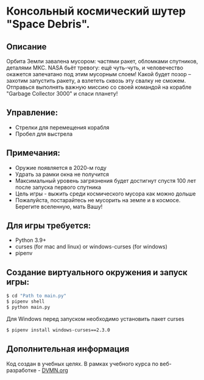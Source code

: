 # Консольный космический шутер "Space Debris".

## Описание

Орбита Земли завалена мусором: частями ракет, обломками спутников, деталями МКС. NASA бьёт тревогу: ещё чуть-чуть, и человечество окажется запечатано под этим мусорным слоем! Какой будет позор – захотим запустить ракету, а взлететь сквозь эту свалку не сможем. Отправься выполнять важную миссию со своей командой на корабле "Garbage Collector 3000" и спаси планету!

## Управление:
* Стрелки для перемещения корабля
* Пробел для выстрела

## Примечания:
* Оружие появляется в 2020-м году
* Удрать за рамки окна не получится
* Максимальный уровень загрязнения будет достигнут спустя 100 лет после запуска первого спутника
* Цель игры - выжить среди космического мусора как можно дольше
* Пожалуйста, постарайтесь не мусорить на земле и в космосе. Берегите вселенную, мать Вашу!

## Для игры требуется:
* Python 3.9+
* curses (for mac and linux) or windows-curses (for windows)
* pipenv

## Создание виртуального окружения и запуск игры:

```bash
$ cd "Path to main.py"
$ pipenv shell
$ python main.py
```
Для Windows перед запуском необходимо установить пакет curses

```bash
$ pipenv install windows-curses==2.3.0
```

## Дополнительная информация

Код создан в учебных целях. В рамках учебного курса по веб-разработке - [DVMN.org](https://dvmn.org)
